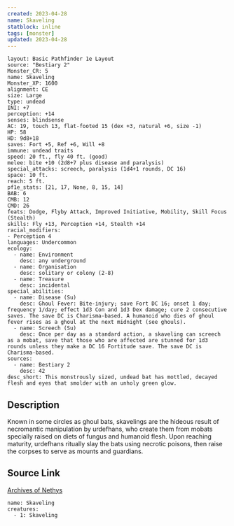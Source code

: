 ```yaml
---
created: 2023-04-28
name: Skaveling
statblock: inline
tags: [monster]
updated: 2023-04-28
---
```

```statblock
layout: Basic Pathfinder 1e Layout
source: "Bestiary 2"
Monster_CR: 5
name: Skaveling
Monster_XP: 1600
alignment: CE
size: Large
type: undead
INI: +7
perception: +14
senses: blindsense
AC: 19, touch 13, flat-footed 15 (dex +3, natural +6, size -1)
HP: 58
HD: 9d8+18
saves: Fort +5, Ref +6, Will +8
immune: undead traits
speed: 20 ft., fly 40 ft. (good)
melee: bite +10 (2d8+7 plus disease and paralysis)
special_attacks: screech, paralysis (1d4+1 rounds, DC 16)
space: 10 ft.
reach: 5 ft.
pf1e_stats: [21, 17, None, 8, 15, 14]
BAB: 6
CMB: 12
CMD: 26
feats: Dodge, Flyby Attack, Improved Initiative, Mobility, Skill Focus (Stealth)
skills: Fly +13, Perception +14, Stealth +14
racial_modifiers:
- Perception 4
languages: Undercommon
ecology:
  - name: Environment
    desc: any underground
  - name: Organisation
    desc: solitary or colony (2-8)
  - name: Treasure
    desc: incidental
special_abilities:
  - name: Disease (Su)
    desc: Ghoul Fever: Bite-injury; save Fort DC 16; onset 1 day; frequency 1/day; effect 1d3 Con and 1d3 Dex damage; cure 2 consecutive saves. The save DC is Charisma-based. A humanoid who dies of ghoul fever rises as a ghoul at the next midnight (see ghouls).
  - name: Screech (Su)
    desc: Once per day as a standard action, a skaveling can screech as a mobat, save that those who are affected are stunned for 1d3 rounds unless they make a DC 16 Fortitude save. The save DC is Charisma-based.
sources:
  - name: Bestiary 2
    desc: 42
desc_short: This monstrously sized, undead bat has mottled, decayed flesh and eyes that smolder with an unholy green glow. 
```
## Description
Known in some circles as ghoul bats, skavelings are the hideous result of necromantic manipulation by urdefhans, who create them from mobats specially raised on diets of fungus and humanoid flesh. Upon reaching maturity, urdefhans ritually slay the bats using necrotic poisons, then raise the corpses to serve as mounts and guardians.
## Source Link
[Archives of Nethys](https://aonprd.com/MonsterDisplay.aspx?ItemName=Skaveling)
```encounter-table
name: Skaveling
creatures:
  - 1: Skaveling
```
